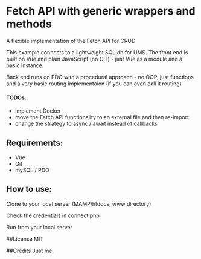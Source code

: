 # Fetch API with generic wrappers and methods
A flexible implementation of the Fetch API for CRUD

This example connects to a lightweight SQL db for UMS. The front end is built on Vue and plain JavaScript (no CLI) - just Vue as a module and a basic instance.

Back end runs on PDO with a procedural approach - no OOP, just functions and a very basic routing implementaion (if you can even call it routing)

#### TODOs: 
- implement Docker
- move the Fetch API functionality to an external file and then re-import
- change the strategy to async / await instead of callbacks

## Requirements:
- Vue 
- Git 
- mySQL / PDO

## How to use:
Clone to your local server (MAMP/htdocs, www directory)

Check the credentials in connect.php

Run from your local server

##License
MIT

##Credits
Just me.
